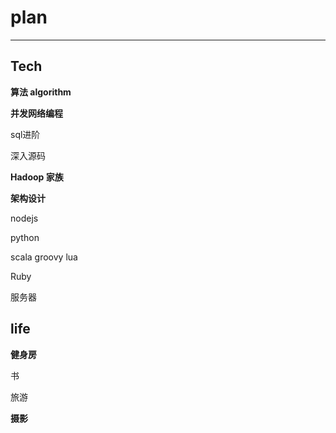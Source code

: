 # plan

---

## Tech

**算法 algorithm**

**并发网络编程**

sql进阶

深入源码

**Hadoop 家族**

**架构设计**

nodejs

python

scala groovy lua 

Ruby

服务器


## life

**健身房**

书

旅游

**摄影**
